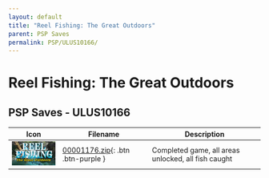 ```yaml
---
layout: default
title: "Reel Fishing: The Great Outdoors"
parent: PSP Saves
permalink: PSP/ULUS10166/
---
```

# Reel Fishing: The Great Outdoors

## PSP Saves - ULUS10166

| Icon | Filename | Description |
|------|----------|-------------|
| ![Reel Fishing: The Great Outdoors](ICON0.PNG) | [00001176.zip](00001176.zip){: .btn .btn-purple } | Completed game, all areas unlocked, all fish caught |
